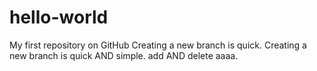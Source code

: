 # hello-world
My first repository on GitHub
Creating a new branch is quick.
Creating a new branch is quick AND simple.
add AND delete  aaaa.
